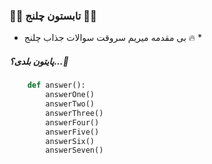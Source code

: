 ### 🍉🍉 تابستون چلنج 🍉🍉

* بی مقدمه  میریم سروقت سوالات جذاب چلنج ️‍🔥 *


##### پایتون بلدی؟...🐍

```python
    def answer():
        answerOne()
        answerTwo()
        answerThree()
        answerFour()
        answerFive()
        answerSix()
        answerSeven()
```